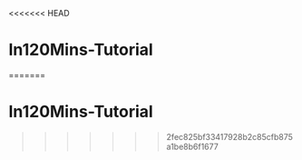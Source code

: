<<<<<<< HEAD
# In120Mins-Tutorial
=======
# In120Mins-Tutorial
>>>>>>> 2fec825bf33417928b2c85cfb875a1be8b6f1677
